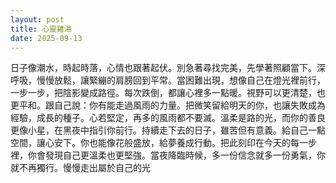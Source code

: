 ```yaml
---
layout: post
title: 心靈雞湯
date: 2025-09-13
---
```


日子像潮水，時起時落，心情也跟著起伏。別急著尋找完美，先學著照顧當下。深呼吸，慢慢放鬆，讓緊繃的肩膀回到平常。當困難出現，想像自己在燈光裡前行，一步一步，把陰影變成路徑。每次跌倒，都讓心裡多一點暖。視野可以更清楚，也更平和。跟自己說：你有能走過風雨的力量。把微笑留給明天的你，也讓失敗成為經驗，成長的種子。心若堅定，再多的風雨都不要滅。溫柔是路的光，而你的善良更像小星，在黑夜中指引你前行。持續走下去的日子，雖苦但有意義。給自己一點空間，讓心安下。你也能像花般盛放，給夢養成行動。把此刻印在今天的每一步裡，你會發現自己更溫柔也更堅強。當夜降臨時候，多一份信念就多一份勇氣，你就不再獨行。慢慢走出屬於自己的光
